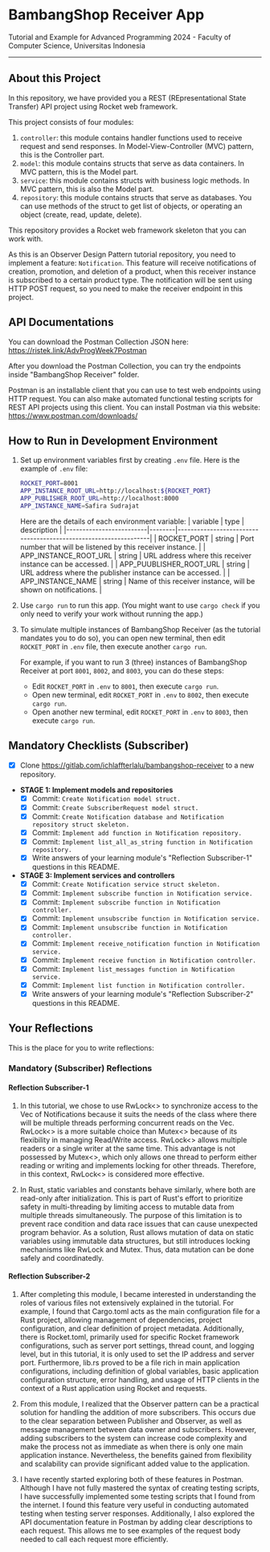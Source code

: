 # BambangShop Receiver App
Tutorial and Example for Advanced Programming 2024 - Faculty of Computer Science, Universitas Indonesia

---

## About this Project
In this repository, we have provided you a REST (REpresentational State Transfer) API project using Rocket web framework.

This project consists of four modules:
1.  `controller`: this module contains handler functions used to receive request and send responses.
    In Model-View-Controller (MVC) pattern, this is the Controller part.
2.  `model`: this module contains structs that serve as data containers.
    In MVC pattern, this is the Model part.
3.  `service`: this module contains structs with business logic methods.
    In MVC pattern, this is also the Model part.
4.  `repository`: this module contains structs that serve as databases.
    You can use methods of the struct to get list of objects, or operating an object (create, read, update, delete).

This repository provides a Rocket web framework skeleton that you can work with.

As this is an Observer Design Pattern tutorial repository, you need to implement a feature: `Notification`.
This feature will receive notifications of creation, promotion, and deletion of a product, when this receiver instance is subscribed to a certain product type.
The notification will be sent using HTTP POST request, so you need to make the receiver endpoint in this project.

## API Documentations

You can download the Postman Collection JSON here: https://ristek.link/AdvProgWeek7Postman

After you download the Postman Collection, you can try the endpoints inside "BambangShop Receiver" folder.

Postman is an installable client that you can use to test web endpoints using HTTP request.
You can also make automated functional testing scripts for REST API projects using this client.
You can install Postman via this website: https://www.postman.com/downloads/

## How to Run in Development Environment
1.  Set up environment variables first by creating `.env` file.
    Here is the example of `.env` file:
    ```bash
    ROCKET_PORT=8001
    APP_INSTANCE_ROOT_URL=http://localhost:${ROCKET_PORT}
    APP_PUBLISHER_ROOT_URL=http://localhost:8000
    APP_INSTANCE_NAME=Safira Sudrajat
    ```
    Here are the details of each environment variable:
    | variable                | type   | description                                                     |
    |-------------------------|--------|-----------------------------------------------------------------|
    | ROCKET_PORT             | string | Port number that will be listened by this receiver instance.    |
    | APP_INSTANCE_ROOT_URL   | string | URL address where this receiver instance can be accessed.       |
    | APP_PUUBLISHER_ROOT_URL | string | URL address where the publisher instance can be accessed.       |
    | APP_INSTANCE_NAME       | string | Name of this receiver instance, will be shown on notifications. |
2.  Use `cargo run` to run this app.
    (You might want to use `cargo check` if you only need to verify your work without running the app.)
3.  To simulate multiple instances of BambangShop Receiver (as the tutorial mandates you to do so),
    you can open new terminal, then edit `ROCKET_PORT` in `.env` file, then execute another `cargo run`.

    For example, if you want to run 3 (three) instances of BambangShop Receiver at port `8001`, `8002`, and `8003`, you can do these steps:
    -   Edit `ROCKET_PORT` in `.env` to `8001`, then execute `cargo run`.
    -   Open new terminal, edit `ROCKET_PORT` in `.env` to `8002`, then execute `cargo run`.
    -   Open another new terminal, edit `ROCKET_PORT` in `.env` to `8003`, then execute `cargo run`.

## Mandatory Checklists (Subscriber)
-   [x] Clone https://gitlab.com/ichlaffterlalu/bambangshop-receiver to a new repository.
-   **STAGE 1: Implement models and repositories**
    -   [x] Commit: `Create Notification model struct.`
    -   [x] Commit: `Create SubscriberRequest model struct.`
    -   [x] Commit: `Create Notification database and Notification repository struct skeleton.`
    -   [x] Commit: `Implement add function in Notification repository.`
    -   [x] Commit: `Implement list_all_as_string function in Notification repository.`
    -   [x] Write answers of your learning module's "Reflection Subscriber-1" questions in this README.
-   **STAGE 3: Implement services and controllers**
    -   [x] Commit: `Create Notification service struct skeleton.`
    -   [x] Commit: `Implement subscribe function in Notification service.`
    -   [x] Commit: `Implement subscribe function in Notification controller.`
    -   [x] Commit: `Implement unsubscribe function in Notification service.`
    -   [x] Commit: `Implement unsubscribe function in Notification controller.`
    -   [x] Commit: `Implement receive_notification function in Notification service.`
    -   [x] Commit: `Implement receive function in Notification controller.`
    -   [x] Commit: `Implement list_messages function in Notification service.`
    -   [x] Commit: `Implement list function in Notification controller.`
    -   [x] Write answers of your learning module's "Reflection Subscriber-2" questions in this README.

## Your Reflections
This is the place for you to write reflections:

### Mandatory (Subscriber) Reflections

#### Reflection Subscriber-1

1. In this tutorial, we chose to use RwLock<> to synchronize access to the Vec of Notifications because it suits the needs of the class where there will be multiple threads performing concurrent reads on the Vec. RwLock<> is a more suitable choice than Mutex<> because of its flexibility in managing Read/Write access. RwLock<> allows multiple readers or a single writer at the same time. This advantage is not possessed by Mutex<>, which only allows one thread to perform either reading or writing and implements locking for other threads. Therefore, in this context, RwLock<> is considered more effective.

2. In Rust, static variables and constants behave similarly, where both are read-only after initialization. This is part of Rust's effort to prioritize safety in multi-threading by limiting access to mutable data from multiple threads simultaneously. The purpose of this limitation is to prevent race condition and data race issues that can cause unexpected program behavior. As a solution, Rust allows mutation of data on static variables using immutable data structures, but still introduces locking mechanisms like RwLock and Mutex. Thus, data mutation can be done safely and coordinatedly.

#### Reflection Subscriber-2

1. After completing this module, I became interested in understanding the roles of various files not extensively explained in the tutorial. For example, I found that Cargo.toml acts as the main configuration file for a Rust project, allowing management of dependencies, project configuration, and clear definition of project metadata. Additionally, there is Rocket.toml, primarily used for specific Rocket framework configurations, such as server port settings, thread count, and logging level, but in this tutorial, it is only used to set the IP address and server port. Furthermore, lib.rs proved to be a file rich in main application configurations, including definition of global variables, basic application configuration structure, error handling, and usage of HTTP clients in the context of a Rust application using Rocket and requests.

2. From this module, I realized that the Observer pattern can be a practical solution for handling the addition of more subscribers. This occurs due to the clear separation between Publisher and Observer, as well as message management between data owner and subscribers. However, adding subscribers to the system can increase code complexity and make the process not as immediate as when there is only one main application instance. Nevertheless, the benefits gained from flexibility and scalability can provide significant added value to the application.

3. I have recently started exploring both of these features in Postman. Although I have not fully mastered the syntax of creating testing scripts, I have successfully implemented some testing scripts that I found from the internet. I found this feature very useful in conducting automated testing when testing server responses. Additionally, I also explored the API documentation feature in Postman by adding clear descriptions to each request. This allows me to see examples of the request body needed to call each request more efficiently.